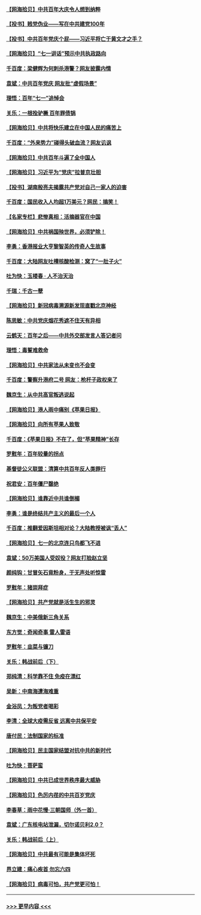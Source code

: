 #### [【网海拾贝】中共百年大庆令人想到纳粹](../pages/nsc993/n13068483.md?t=07052051) 
#### [【投书】贱党伪业——写在中共建党100年](../pages/nsc993/n13067843.md?t=07052051) 
#### [【投书】中共百年党庆个屁——习近平将亡于黄文才之手？](../pages/nsc993/n13067425.md?t=07052051) 
#### [【网海拾贝】“七一讲话”预示中共执政路向](../pages/nsc993/n13066434.md?t=07052051) 
#### [千百度：梁健辉为何刺杀港警？网友披露内情](../pages/nsc993/n13066979.md?t=07052051) 
#### [袁斌：中共百年党庆 网友批“虚假场景”](../pages/nsc993/n13066385.md?t=07052051) 
#### [理悟：百年“七一”追悼会](../pages/nsc993/n13066106.md?t=07052051) 
#### [关乐：一根拴驴橛 百年罪债锅](../pages/nsc993/n13066089.md?t=07052051) 
#### [【网海拾贝】中共将快乐建立在中国人民的痛苦上](../pages/nsc993/n13064939.md?t=07052051) 
#### [千百度：“外来势力”碰得头破血流？网友讥讽](../pages/nsc993/n13064878.md?t=07052051) 
#### [【网海拾贝】中共百年斗遍了全中国人](../pages/nsc993/n13060020.md?t=07052051) 
#### [【网海拾贝】习近平为“党庆”拉普京壮胆](../pages/nsc993/n13057781.md?t=07052051) 
#### [【投书】湖南殷亮夫揭露共产党对自己一家人的迫害](../pages/nsc993/n13057744.md?t=07052051) 
#### [千百度：国民收入人均超1万美元？网民：搞笑！](../pages/nsc993/n13057692.md?t=07052051) 
#### [【名家专栏】悲惨真相：活摘器官在中国](../pages/nsc993/n13056611.md?t=07052051) 
#### [【网海拾贝】中共祸国殃世界，必须铲除！](../pages/nsc993/n13056011.md?t=07052051) 
#### [李勇：香港报业大亨黎智英的传奇人生故事](../pages/nsc993/n13055258.md?t=07052051) 
#### [千百度：大陆网友吐槽核酸检测：窝了“一肚子火”](../pages/nsc993/n13055194.md?t=07052051) 
#### [吐为快：玉楼春 · 人不治天治](../pages/nsc993/n13054028.md?t=07052051) 
#### [千瑞：千古一孽](../pages/nsc993/n13054016.md?t=07052051) 
#### [【网海拾贝】新冠病毒溯源新发现直戳北京神经](../pages/nsc993/n13052425.md?t=07052051) 
#### [陈思敏：中共党庆烟花秀遮不住天有异相](../pages/nsc993/n13052020.md?t=07052051) 
#### [云鹤天：百年之后——中共外交部发言人答记者问](../pages/nsc993/n13051604.md?t=07052051) 
#### [理悟：毒誓难救命](../pages/nsc993/n13051601.md?t=07052051) 
#### [【网海拾贝】中共家法从未变也不会变](../pages/nsc993/n13050366.md?t=07052051) 
#### [千百度：警察升港府二号 网友：枪杆子政权来了](../pages/nsc993/n13050261.md?t=07052051) 
#### [魏京生：从中共高官叛逃说起](../pages/nsc993/n13048997.md?t=07052051) 
#### [【网海拾贝】港人雨中痛别《苹果日报》](../pages/nsc993/n13048941.md?t=07052051) 
#### [【网海拾贝】向所有苹果人致敬](../pages/nsc993/n13046795.md?t=07052051) 
#### [千百度：《苹果日报》不在了，但“苹果精神”长存](../pages/nsc993/n13046703.md?t=07052051) 
#### [罗慰年：百年较量的拐点](../pages/nsc993/n13046542.md?t=07052051) 
#### [基督徒公义联盟：清算中共百年反人类罪行](../pages/nsc993/n13046499.md?t=07052051) 
#### [祝君安：百年僵尸罄绝](../pages/nsc993/n13045595.md?t=07052051) 
#### [【网海拾贝】谁靠近中共谁倒楣](../pages/nsc993/n13044667.md?t=07052051) 
#### [李勇：谁是终结共产主义的最后一个人](../pages/nsc993/n13044397.md?t=07052051) 
#### [千百度：推翻爱因斯坦相对论？大陆教授被讽“丢人”](../pages/nsc993/n13043908.md?t=07052051) 
#### [【网海拾贝】七一的北京连只鸟都飞不进](../pages/nsc993/n13041377.md?t=07052051) 
#### [袁斌：50万美国人受奴役？网友打脸赵立坚](../pages/nsc993/n13041330.md?t=07052051) 
#### [颜纯钩：甘冒矢石竟粉身，于无声处听惊雷](../pages/nsc993/n13041140.md?t=07052051) 
#### [罗慰年：猪崇拜症](../pages/nsc993/n13041071.md?t=07052051) 
#### [【网海拾贝】共产党就是活生生的邪灵](../pages/nsc993/n13036627.md?t=07052051) 
#### [魏京生：中美俄新三角关系](../pages/nsc993/n13035986.md?t=07052051) 
#### [东方觉：奇闻奇事 雷人雷语](../pages/nsc993/n13035878.md?t=07052051) 
#### [罗慰年：韭菜与镰刀](../pages/nsc993/n13034374.md?t=07052051) 
#### [关乐：韩战前后（下）](../pages/nsc993/n13034113.md?t=07052051) 
#### [郑纯清：科学靠不住 免疫在漂红](../pages/nsc993/n13034093.md?t=07052051) 
#### [吴新：中南海遭海难重](../pages/nsc993/n13034084.md?t=07052051) 
#### [金浴凤：为叛党者喝彩](../pages/nsc993/n13034058.md?t=07052051) 
#### [李清：全球大疫需反省 远离中共保平安](../pages/nsc993/n13033784.md?t=07052051) 
#### [唐付民：法制国家的标准](../pages/nsc993/n13032944.md?t=07052051) 
#### [【网海拾贝】民主国家结盟对抗中共的新时代](../pages/nsc993/n13031717.md?t=07052051) 
#### [吐为快：菩萨蛮](../pages/nsc993/n13030033.md?t=07052051) 
#### [【网海拾贝】中共已成世界秩序最大威胁](../pages/nsc993/n13028138.md?t=07052051) 
#### [【网海拾贝】色厉内荏的中共百岁党庆](../pages/nsc993/n13025582.md?t=07052051) 
#### [李春草：雨中花慢‧三朝国师（外一首）](../pages/nsc993/n13025567.md?t=07052051) 
#### [袁斌：广东核电站泄漏，切尔诺贝利2.0？](../pages/nsc993/n13025475.md?t=07052051) 
#### [关乐：韩战前后（上）](../pages/nsc993/n13025387.md?t=07052051) 
#### [【网海拾贝】中共最有可能是集体坏死](../pages/nsc993/n13023101.md?t=07052051) 
#### [界立建：痛心疾首 勿忘六四](../pages/nsc993/n13022339.md?t=07052051) 
#### [【网海拾贝】病毒可怕，共产党更可怕！](../pages/nsc993/n13020728.md?t=07052051) 

----
#### [ >>> 更早内容 <<< ](../indexes/nsc993-earlier.md)
